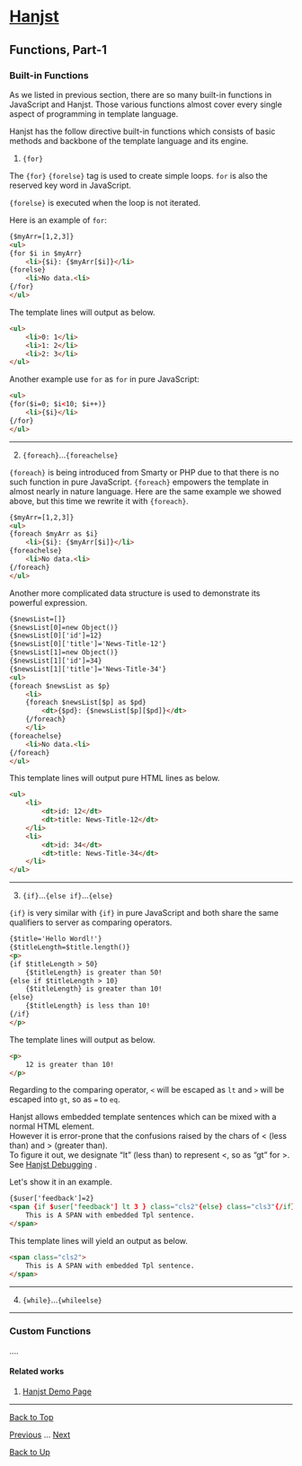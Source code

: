 # [Hanjst](/hanjst/index)
## Functions, Part-1
### Built-in Functions

As we listed in previous section, there are so many built-in functions in JavaScript and Hanjst. Those various functions almost cover every single aspect of programming in template language.

Hanjst has the follow directive built-in functions which consists of basic methods and backbone of the template language and its engine.

1. `{for}`

The `{for}` `{forelse}` tag is used to create simple loops. `for` is also the reserved key word in JavaScript.

`{forelse}` is executed when the loop is not iterated.

Here is an example of `for`:

```html
{$myArr=[1,2,3]}
<ul>
{for $i in $myArr}
	<li>{$i}: {$myArr[$i]}</li>
{forelse}
	<li>No data.<li>
{/for}
</ul>
```
The template lines will output as below.

```html
<ul>
    <li>0: 1</li>
    <li>1: 2</li>
    <li>2: 3</li>
</ul>
```
Another example use `for` as `for` in pure JavaScript:

```html
<ul>
{for($i=0; $i<10; $i++)}
	<li>{$i}</li>
{/for}
</ul>
```
---

2. `{foreach}`...`{foreachelse}`

`{foreach}` is being introduced from Smarty or PHP due to that there is no such function in pure JavaScript.
`{foreach}` empowers the template in almost nearly in nature language. Here are the same example we showed above, but this time we rewrite it with `{foreach}`.

```html
{$myArr=[1,2,3]}
<ul>
{foreach $myArr as $i}
	<li>{$i}: {$myArr[$i]}</li>
{foreachelse}
	<li>No data.<li>
{/foreach}
</ul>
```
Another more complicated data structure is used to demonstrate its powerful expression.


```html
{$newsList=[]}
{$newsList[0]=new Object()}
{$newsList[0]['id']=12}
{$newsList[0]['title']='News-Title-12'}
{$newsList[1]=new Object()}
{$newsList[1]['id']=34}
{$newsList[1]['title']='News-Title-34'}
<ul>
{foreach $newsList as $p}
	<li>
	{foreach $newsList[$p] as $pd}
		<dt>{$pd}: {$newsList[$p][$pd]}</dt>
	{/foreach}
	</li>
{foreachelse}
	<li>No data.<li>
{/foreach}
</ul>
```

This template lines will output pure HTML lines as below.

```html
<ul>
	<li>
		<dt>id: 12</dt>
		<dt>title: News-Title-12</dt>
	</li>
	<li>
		<dt>id: 34</dt>
		<dt>title: News-Title-34</dt>
	</li>
</ul>
```

---

3. `{if}`...`{else if}`...`{else}`

`{if}` is very similar with `{if}` in pure JavaScript and both share the same qualifiers to server as comparing operators.

```html
{$title='Hello Wordl!'}
{$titleLength=$title.length()}
<p>
{if $titleLength > 50}
	{$titleLength} is greater than 50!
{else if $titleLength > 10}
	{$titleLength} is greater than 10!
{else}
	{$titleLength} is less than 10!
{/if}
</p>
```

The template lines will output as below.

```html
<p>
	12 is greater than 10!
</p>
```

Regarding to the comparing operator, `<` will be escaped as `lt` and `>` will be escaped into `gt`, so as `=` to `eq`.

Hanjst allows embedded template sentences which can be mixed with a normal HTML element.  
However it is error-prone that the confusions raised by the chars of < (less than) and > (greater than).  
To figure it out, we designate “lt” (less than) to represent <, so as “gt” for >. See [Hanjst Debugging](/hanjst/hanjst-debug) .

Let's show it in an example.

```html
{$user['feedback']=2}
<span {if $user['feedback'] lt 3 } class="cls2"{else} class="cls3"{/if}>
	This is A SPAN with embedded Tpl sentence.
</span>
```
This template lines will yield an output as below.

```html
<span class="cls2">
	This is A SPAN with embedded Tpl sentence.
</span>
```


---

4. `{while}`...`{whileelse}`


---

### Custom Functions
....


#### Related works

1. [Hanjst Demo Page](https://ufqi.com/dev/hanjst/)


----
[Back to Top](/hanjst/hanjst-function)

[Previous](./hanjst-variable) ... [Next](./)

[Back to Up](/hanjst/index)

<!--stackedit_data:
eyJoaXN0b3J5IjpbMTg4NDM4NTA1OSw3MjI1NjQ3MDEsLTQ5OD
k4OTk5NywtMTMxNzE1ODQwNiwtMTA3NzA4MDkyMF19
-->